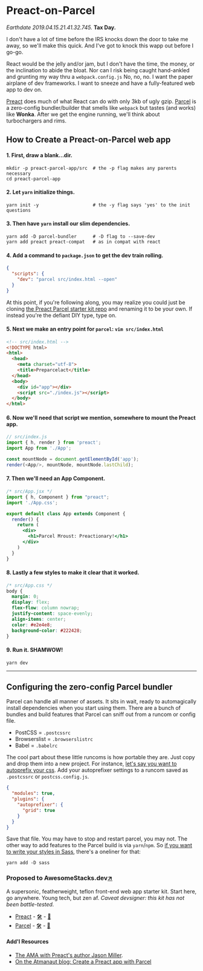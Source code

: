 # Preact-on-Parcel

_Earthdate 2019.04.15.21.41.32.745._
**Tax Day.**

I don't have a lot of time before the IRS knocks down the door to take me away, so we'll make this quick. And I've got to knock this wapp out before I go-go.

React would be the jelly and/or jam, but I don't have the time, the money, or the inclination to abide the bloat. Nor can I risk being caught hand-ankled and grunting my way thru a `webpack.config.js` No, no, no. I want the paper airplane of dev frameworks. I want to sneeze and have a fully-featured web app to dev on.

[Preact](https://preactjs.com) does much of what React can do with only 3kb of ugly gzip. [Parcel](https://parceljs.org) is a zero-config bundler/builder that smells like `webpack` but tastes (and works) like **Wonka**. After we get the engine running, we'll think about turbochargers and rims.

## How to Create a Preact-on-Parcel web app

#### 1. First, draw a blank...dir.

``` shell
mkdir -p preact-parcel-app/src  # the -p flag makes any parents necessary
cd preact-parcel-app
```

#### 2. Let `yarn` initialize things.

``` shell
yarn init -y                    # the -y flag says 'yes' to the init questions
```

#### 3. Then have `yarn` install our slim dependencies.

``` shell
yarn add -D parcel-bundler      # -D flag to --save-dev
yarn add preact preact-compat   # as in compat with react
```

#### 4. Add a command to `package.json` to get the dev train rolling.

``` json
{
  "scripts": {
    "dev": "parcel src/index.html --open"
  }
}
```

At this point, if you're following along, you may realize you could just be cloning [the Preact Parcel starter kit repo](https://github.com/krry/preact-on-parcel) and renaming it to be your own. If instead you're the defiant DIY type, type on.

#### 5. Next we make an entry point for `parcel`: `vim src/index.html`

``` html
<!-- src/index.html -->
<!DOCTYPE html>
<html>
  <head>
    <meta charset="utf-8">
    <title>Preparcelact</title>
  </head>
  <body>
    <div id="app"></div>
    <script src="./index.js"></script>
  </body>
</html>
```

#### 6. Now we'll need that script we mention, somewhere to mount the Preact app.

``` js
// src/index.js
import { h, render } from 'preact';
import App from './App';

const mountNode = document.getElementById('app');
render(<App/>, mountNode, mountNode.lastChild);
```

#### 7. Then we'll need an App Component.

``` jsx
/* src/App.jsx */
import { h, Component } from "preact";
import './App.css';

export default class App extends Component {
  render() {
    return (
      <div>
        <h1>Parcel Mroust: Preactionary!</h1>
      </div>
    )
  }
}
```

#### 8. Lastly a few styles to make it clear that it worked.

``` css
/* src/App.css */
body {
  margin: 0;
  display: flex;
  flex-flow: column nowrap;
  justify-content: space-evenly;
  align-items: center;
  color: #e2e4e8;
  background-color: #222428;
}
```

#### 9. Run it. SHAMWOW!
``` shell
yarn dev
```

---

## Configuring the zero-config Parcel bundler

Parcel can handle all manner of assets. It sits in wait, ready to automagically install dependencies when you start using them. There are a bunch of bundles and build features that Parcel can sniff out from a runcom or config file.

* PostCSS = `.postcssrc`
* Browserslist = `.browserslistrc`
* Babel = `.babelrc`

The cool part about these little runcoms is how portable they are. Just copy and drop them into a new project. For instance, [let's say you want to autoprefix your css](https://parceljs.org/css.html). Add your autoprefixer settings to a runcom saved as `.postcssrc` or `postcss.config.js`.

``` json
{
  "modules": true,
  "plugins": {
    "autoprefixer": {
      "grid": true
    }
  }
}
```

Save that file. You may have to stop and restart parcel, you may not. The other way to add features to the Parcel build is via `yarn`/`npm`. So [if you want to write your styles in Sass](https://parceljs.org/scss.html), there's a oneliner for that:

``` shell
yarn add -D sass
```

### Proposed to AwesomeStacks.dev[↗](https://awesomestacks.dev/preact-on-parcel)

A supersonic, featherweight, teflon front-end web app starter kit. Start here, go anywhere. Young tech, but zen af. *Caveat devsigner: this kit has not been battle-tested.*

- [Preact](https://preactjs.com) - [🛠](https://stackshare.io/preact) - [🐙](https://github.com/developit/preact/)
- [Parcel](https://parceljs.org) - [🛠](https://stackshare.io/parcel) - [🐙](https://github.com/parcel-bundler/parcel)

#### Add'l Resources
- [The AMA with Preact's author Jason Miller](https://jasonformat.com/preact-ama-on-sideway/).
- [On the Atmanaut blog: Create a Preact app with Parcel](https://atmanaut.us/create-a-preact-app-with-parcel)
